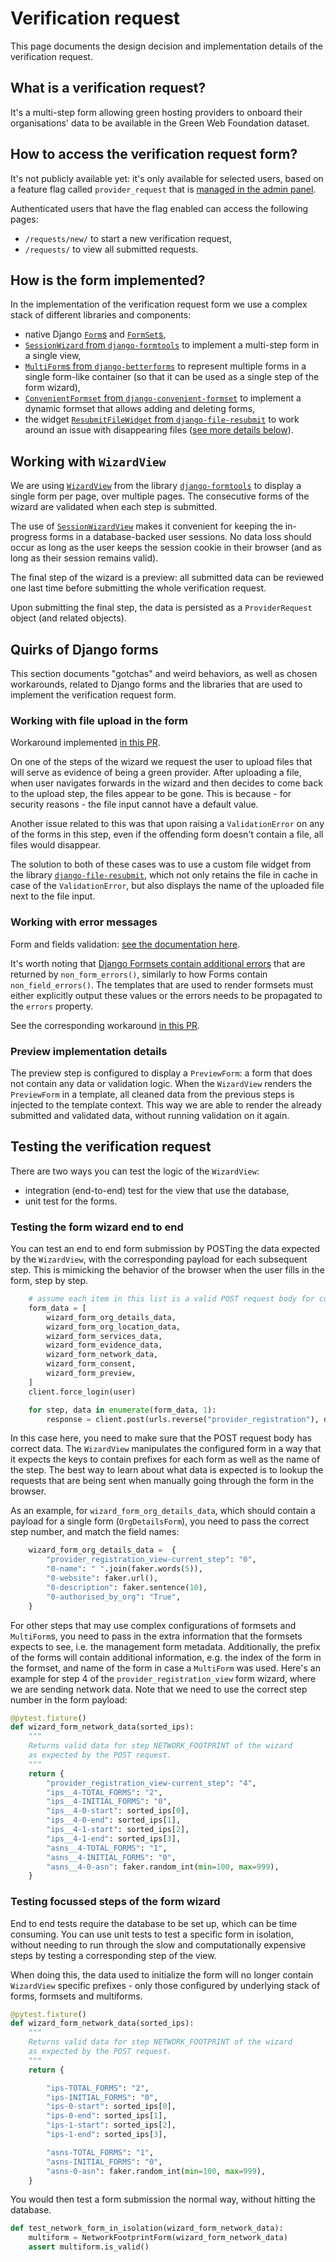 # Verification request
This page documents the design decision and implementation details of the verification request.

## What is a verification request?
It's a multi-step form allowing green hosting providers to onboard their organisations' data to be available in the Green Web Foundation dataset.

## How to access the verification request form?
It's not publicly available yet: it's only available for selected users,
based on a feature flag called `provider_request` that is [managed in the admin panel](https://admin.thegreenwebfoundation.org/admin/waffle/flag/2/change/).

Authenticated users that have the flag enabled can access the following pages:
- `/requests/new/` to start a new verification request,
- `/requests/` to view all submitted requests.

## How is the form implemented?
In the implementation of the verification request form we use a complex stack of different libraries and components:
- native Django [`Form`s](https://docs.djangoproject.com/en/4.1/ref/forms/api/) and [`FormSet`s](https://docs.djangoproject.com/en/4.1/topics/forms/formsets/),
- [`SessionWizard` from `django-formtools`](https://github.com/jazzband/django-formtools) to implement a multi-step form in a single view,
- [`MultiForm`s from `django-betterforms`](https://django-betterforms.readthedocs.io/en/latest/multiform.html) to represent multiple forms in a single form-like container (so that it can be used as a single step of the form wizard),
- [`ConvenientFormset` from `django-convenient-formset`](https://github.com/tiesjan/django-convenient-formsets) to implement a dynamic formset that allows adding and deleting forms,
- the widget [`ResubmitFileWidget` from `django-file-resubmit`](https://github.com/un1t/django-file-resubmit) to work around an issue with disappearing files ([see more details below](#working-with-file-upload-in-the-form)).

## Working with `WizardView`
We are using [`WizardView`](https://django-formtools.readthedocs.io/en/latest/wizard.html#creating-a-wizardview-subclass) from the library [`django-formtools`](https://django-formtools.readthedocs.io/) to display a single form per page, over multiple pages. The consecutive forms of the wizard are validated when each step is submitted.

The use of [`SessionWizardView`](https://django-formtools.readthedocs.io/en/latest/wizard.html#formtools.wizard.views.SessionWizardView) makes it convenient for keeping the in-progress forms in a database-backed user sessions. No data loss should occur as long as the user keeps the session cookie in their browser (and as long as their session remains valid).

The final step of the wizard is a preview: all submitted data can be reviewed one last time before submitting the whole verification request.

Upon submitting the final step, the data is persisted as a `ProviderRequest` object (and related objects).

## Quirks of Django forms
This section documents "gotchas" and weird behaviors, as well as chosen workarounds, related to Django forms and the libraries that are used to implement the verification request form.

### Working with file upload in the form
Workaround implemented [in this PR](https://github.com/thegreenwebfoundation/admin-portal/pull/422).

On one of the steps of the wizard we request the user to upload files that will serve as evidence of being a green provider. After uploading a file, when user navigates forwards in the wizard and then decides to come back to the upload step, the files appear to be gone. This is because - for security reasons - the file input cannot have a default value. 

Another issue related to this was that upon raising a `ValidationError` on any of the forms in this step, even if the offending form doesn't contain a file, all files would disappear.

The solution to both of these cases was to use a custom file widget from the library [`django-file-resubmit`](https://github.com/un1t/django-file-resubmit), which not only retains the file in cache in case of the `ValidationError`, but also displays the name of the uploaded file next to the file input.

### Working with error messages
Form and fields validation: [see the documentation here](https://docs.djangoproject.com/en/4.1/ref/forms/validation/).

It's worth noting that [Django Formsets contain additional errors](https://docs.djangoproject.com/en/4.1/topics/forms/formsets/#error-messages) that are returned by `non_form_errors()`, similarly to how Forms contain `non_field_errors()`. The templates that are used to render formsets must either explicitly output these values or the errors needs to be propagated to the `errors` property.

See the corresponding workaround [in this PR](https://github.com/thegreenwebfoundation/admin-portal/pull/419).

### Preview implementation details
The preview step is configured to display a `PreviewForm`: a form that does not contain any data or validation logic. When the `WizardView` renders the `PreviewForm` in a template, all cleaned data from the previous steps is injected to the template context. This way we are able to render the already submitted and validated data, without running validation on it again.


## Testing the verification request

There are two ways you can test the logic of the `WizardView`:
- integration (end-to-end) test for the view that use the database,
- unit test for the forms.

### Testing the form wizard end to end

You can test an end to end form submission by POSTing the data expected by the `WizardView`, with the corresponding payload for each subsequent step. This is mimicking the behavior of the browser when the user fills in the form, step by step.

```python
    # assume each item in this list is a valid POST request body for consecutive WizardView steps
    form_data = [
        wizard_form_org_details_data,
        wizard_form_org_location_data,
        wizard_form_services_data,
        wizard_form_evidence_data,
        wizard_form_network_data,
        wizard_form_consent,
        wizard_form_preview,
    ]
    client.force_login(user)

    for step, data in enumerate(form_data, 1):
        response = client.post(urls.reverse("provider_registration"), data, follow=True)
```

In this case here, you need to make sure that the POST request body has correct data. The `WizardView` manipulates the configured form in a way that it expects the keys to contain prefixes for each form as well as the name of the step. The best way to learn about what data is expected is to lookup the requests that are being sent when manually going through the form in the browser.

As an example, for `wizard_form_org_details_data`, which should contain a payload for a single form (`OrgDetailsForm`), you need to pass the correct step number, and match the field names:

```python
    wizard_form_org_details_data =  {
        "provider_registration_view-current_step": "0",
        "0-name": " ".join(faker.words(5)),
        "0-website": faker.url(),
        "0-description": faker.sentence(10),
        "0-authorised_by_org": "True",
    }
```

For other steps that may use complex configurations of formsets and `MultiForm`s, you need to pass in the extra information that the formsets expects to see, i.e. the management form metadata. Additionally, the prefix of the forms will contain additional information, e.g. the index of the form in the formset, and name of the form in case a `MultiForm` was used.
Here's an example for step 4 of the `provider_registration_view` form wizard, where we are sending network data. Note that we need to use the correct step number in the form payload:


```python
@pytest.fixture()
def wizard_form_network_data(sorted_ips):
    """
    Returns valid data for step NETWORK_FOOTPRINT of the wizard
    as expected by the POST request.
    """
    return {
        "provider_registration_view-current_step": "4",
        "ips__4-TOTAL_FORMS": "2",
        "ips__4-INITIAL_FORMS": "0",
        "ips__4-0-start": sorted_ips[0],
        "ips__4-0-end": sorted_ips[1],
        "ips__4-1-start": sorted_ips[2],
        "ips__4-1-end": sorted_ips[3],
        "asns__4-TOTAL_FORMS": "1",
        "asns__4-INITIAL_FORMS": "0",
        "asns__4-0-asn": faker.random_int(min=100, max=999),
    }

```

### Testing focussed steps of the form wizard

End to end tests require the database to be set up, which can be time consuming. You can use unit tests to test a specific form in isolation, without needing to run through the slow and computationally expensive steps by testing a corresponding step of the view.

When doing this, the data used to initialize the form will no longer contain `WizardView` specific prefixes - only those configured by underlying stack of forms, formsets and multiforms.


```python
@pytest.fixture()
def wizard_form_network_data(sorted_ips):
    """
    Returns valid data for step NETWORK_FOOTPRINT of the wizard
    as expected by the POST request.
    """
    return {

        "ips-TOTAL_FORMS": "2",
        "ips-INITIAL_FORMS": "0",
        "ips-0-start": sorted_ips[0],
        "ips-0-end": sorted_ips[1],
        "ips-1-start": sorted_ips[2],
        "ips-1-end": sorted_ips[3],

        "asns-TOTAL_FORMS": "1",
        "asns-INITIAL_FORMS": "0",
        "asns-0-asn": faker.random_int(min=100, max=999),
    }
```

You would then test a form submission the normal way, without hitting the database.

```python
def test_network_form_in_isolation(wizard_form_network_data):
    multiform = NetworkFootprintForm(wizard_form_network_data)
    assert multiform.is_valid()
```
